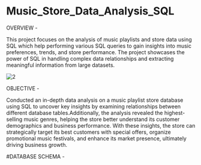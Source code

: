 # Music_Store_Data_Analysis_SQL
OVERVIEW -

This project focuses on the analysis of music playlists and store data using SQL which help performing various SQL queries to gain insights into music preferences, trends, and store performance. The project showcases the power of SQL in handling complex data relationships and extracting meaningful information from large datasets.

![2](https://github.com/user-attachments/assets/57fb37b6-00c6-4f04-85ae-bb3b7af44cc5)
  
OBJECTIVE -

Conducted an in-depth data analysis on a music playlist store database using SQL to uncover key insights by examining relationships between different database tables.Additionally, the analysis revealed the highest-selling music genres, helping the store better understand its customer demographics and business performance. With these insights, the store can strategically target its best customers with special offers, organize promotional music festivals, and enhance its market presence, ultimately driving business growth.

#DATABASE SCHEMA -
